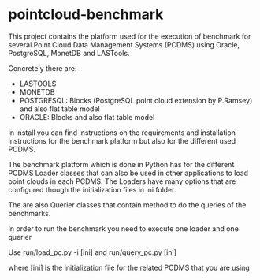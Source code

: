 # pointcloud-benchmark

This project contains the platform used for the execution of benchmark for several 
Point Cloud Data Management Systems (PCDMS) using Oracle, PostgreSQL, MonetDB and LASTools.

Concretely there are:

 - LASTOOLS
 - MONETDB
 - POSTGRESQL: Blocks (PostgreSQL point cloud extension by P.Ramsey) and also flat table model
 - ORACLE: Blocks and also flat table model
  
In install you can find instructions on the requirements and installation instructions
for the benchmark platform but also for the different used PCDMS. 

The benchmark platform which is done in Python has for the different PCDMS Loader classes that
can also be used in other applications to load point clouds in each PCDMS. The Loaders have 
many options that are configured though the initialization files in ini folder.

The are also Querier classes that contain method to do the queries of the benchmarks. 

In order to run the benchmark you need to execute one loader and one querier

Use run/load_pc.py -i [ini] and run/query_pc.py [ini]

where [ini] is the initialization file for the related PCDMS that you are using